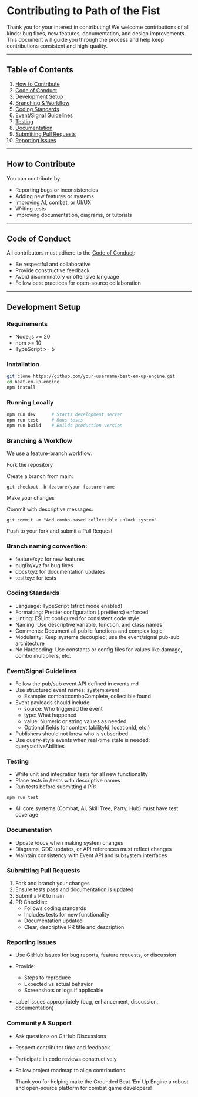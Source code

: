 # Contributing to Path of the Fist

Thank you for your interest in contributing! We welcome contributions of all kinds: bug fixes, new features, documentation, and design
improvements. This document will guide you through the process and help keep contributions consistent and high-quality.

---

## Table of Contents

1. [How to Contribute](#how-to-contribute)
2. [Code of Conduct](#code-of-conduct)
3. [Development Setup](#development-setup)
4. [Branching & Workflow](#branching--workflow)
5. [Coding Standards](#coding-standards)
6. [Event/Signal Guidelines](#event-signal-guidelines)
7. [Testing](#testing)
8. [Documentation](#documentation)
9. [Submitting Pull Requests](#submitting-pull-requests)
10. [Reporting Issues](#reporting-issues)

---

## How to Contribute

You can contribute by:

- Reporting bugs or inconsistencies
- Adding new features or systems
- Improving AI, combat, or UI/UX
- Writing tests
- Improving documentation, diagrams, or tutorials

---

## Code of Conduct

All contributors must adhere to the [Code of Conduct](./CODE_OF_CONDUCT.md):

- Be respectful and collaborative
- Provide constructive feedback
- Avoid discriminatory or offensive language
- Follow best practices for open-source collaboration

---

## Development Setup

### Requirements

- Node.js >= 20
- npm >= 10
- TypeScript >= 5

### Installation

```bash
git clone https://github.com/your-username/beat-em-up-engine.git
cd beat-em-up-engine
npm install
```

### Running Locally

```bash
npm run dev      # Starts development server
npm run test     # Runs tests
npm run build    # Builds production version
```

### Branching & Workflow

We use a feature-branch workflow:

Fork the repository

Create a branch from main:

`git checkout -b feature/your-feature-name`

Make your changes

Commit with descriptive messages:

`git commit -m "Add combo-based collectible unlock system"`

Push to your fork and submit a Pull Request

### Branch naming convention:

- feature/xyz for new features
- bugfix/xyz for bug fixes
- docs/xyz for documentation updates
- test/xyz for tests

### Coding Standards

- Language: TypeScript (strict mode enabled)
- Formatting: Prettier configuration (.prettierrc) enforced
- Linting: ESLint configured for consistent code style
- Naming: Use descriptive variable, function, and class names
- Comments: Document all public functions and complex logic
- Modularity: Keep systems decoupled; use the event/signal pub-sub architecture
- No Hardcoding: Use constants or config files for values like damage, combo multipliers, etc.

### Event/Signal Guidelines

- Follow the pub/sub event API defined in events.md
- Use structured event names: system:event
  - Example: combat:comboComplete, collectible:found
- Event payloads should include:
  - source: Who triggered the event
  - type: What happened
  - value: Numeric or string values as needed
  - Optional fields for context (abilityId, locationId, etc.)
- Publishers should not know who is subscribed
- Use query-style events when real-time state is needed: query:activeAbilities

### Testing

- Write unit and integration tests for all new functionality
- Place tests in /tests with descriptive names
- Run tests before submitting a PR:

`npm run test`

- All core systems (Combat, AI, Skill Tree, Party, Hub) must have test coverage

### Documentation

- Update /docs when making system changes
- Diagrams, GDD updates, or API references must reflect changes
- Maintain consistency with Event API and subsystem interfaces

### Submitting Pull Requests

1. Fork and branch your changes
2. Ensure tests pass and documentation is updated
3. Submit a PR to main
4. PR Checklist:
   - Follows coding standards
   - Includes tests for new functionality
   - Documentation updated
   - Clear, descriptive PR title and description

### Reporting Issues

- Use GitHub Issues for bug reports, feature requests, or discussion

- Provide:
  - Steps to reproduce
  - Expected vs actual behavior
  - Screenshots or logs if applicable
- Label issues appropriately (bug, enhancement, discussion, documentation)

### Community & Support

- Ask questions on GitHub Discussions
- Respect contributor time and feedback
- Participate in code reviews constructively
- Follow project roadmap to align contributions

  Thank you for helping make the Grounded Beat ’Em Up Engine a robust and open-source platform for combat game developers!
